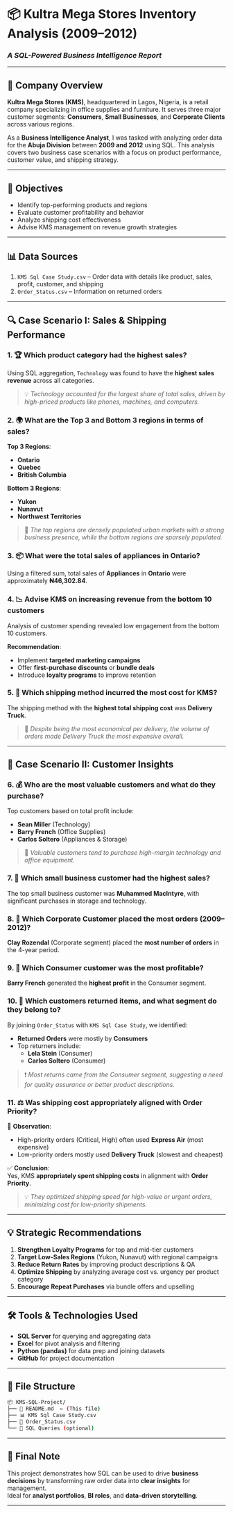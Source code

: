 
# 📦 Kultra Mega Stores Inventory Analysis (2009–2012)

### _A SQL-Powered Business Intelligence Report_

---

## 🏢 Company Overview

**Kultra Mega Stores (KMS)**, headquartered in Lagos, Nigeria, is a retail company specializing in office supplies and furniture. It serves three major customer segments: **Consumers**, **Small Businesses**, and **Corporate Clients** across various regions.

As a **Business Intelligence Analyst**, I was tasked with analyzing order data for the **Abuja Division** between **2009 and 2012** using SQL. This analysis covers two business case scenarios with a focus on product performance, customer value, and shipping strategy.

---

## 🎯 Objectives

- Identify top-performing products and regions
- Evaluate customer profitability and behavior
- Analyze shipping cost effectiveness
- Advise KMS management on revenue growth strategies

---

## 📊 Data Sources

1. `KMS Sql Case Study.csv` – Order data with details like product, sales, profit, customer, and shipping
2. `Order_Status.csv` – Information on returned orders

---

## 🔍 Case Scenario I: Sales & Shipping Performance

### 1. 🏆 **Which product category had the highest sales?**
Using SQL aggregation, `Technology` was found to have the **highest sales revenue** across all categories.

> 💡 _Technology accounted for the largest share of total sales, driven by high-priced products like phones, machines, and computers._

### 2. 🌍 **What are the Top 3 and Bottom 3 regions in terms of sales?**

**Top 3 Regions**:
- **Ontario**
- **Quebec**
- **British Columbia**

**Bottom 3 Regions**:
- **Yukon**
- **Nunavut**
- **Northwest Territories**

> 🔎 _The top regions are densely populated urban markets with a strong business presence, while the bottom regions are sparsely populated._

### 3. 📦 **What were the total sales of appliances in Ontario?**

Using a filtered sum, total sales of **Appliances** in **Ontario** were approximately **₦46,302.84**.

### 4. 📉 **Advise KMS on increasing revenue from the bottom 10 customers**

Analysis of customer spending revealed low engagement from the bottom 10 customers.

**Recommendation**:
- Implement **targeted marketing campaigns**
- Offer **first-purchase discounts** or **bundle deals**
- Introduce **loyalty programs** to improve retention

### 5. 🚚 **Which shipping method incurred the most cost for KMS?**

The shipping method with the **highest total shipping cost** was **Delivery Truck**.

> 📌 _Despite being the most economical per delivery, the volume of orders made Delivery Truck the most expensive overall._

---

## 🧠 Case Scenario II: Customer Insights

### 6. 💰 **Who are the most valuable customers and what do they purchase?**

Top customers based on total profit include:
- **Sean Miller** (Technology)
- **Barry French** (Office Supplies)
- **Carlos Soltero** (Appliances & Storage)

> 🧾 _Valuable customers tend to purchase high-margin technology and office equipment._

### 7. 🏪 **Which small business customer had the highest sales?**

The top small business customer was **Muhammed MacIntyre**, with significant purchases in storage and technology.

### 8. 🏢 **Which Corporate Customer placed the most orders (2009–2012)?**

**Clay Rozendal** (Corporate segment) placed the **most number of orders** in the 4-year period.

### 9. 🧮 **Which Consumer customer was the most profitable?**

**Barry French** generated the **highest profit** in the Consumer segment.

### 10. 🔄 **Which customers returned items, and what segment do they belong to?**

By joining `Order_Status` with `KMS Sql Case Study`, we identified:
- **Returned Orders** were mostly by **Consumers**
- Top returners include:  
  - **Lela Stein** (Consumer)  
  - **Carlos Soltero** (Consumer)

> ❗ _Most returns came from the Consumer segment, suggesting a need for quality assurance or better product descriptions._

### 11. ⚖️ **Was shipping cost appropriately aligned with Order Priority?**

📌 **Observation**:
- High-priority orders (Critical, High) often used **Express Air** (most expensive)
- Low-priority orders mostly used **Delivery Truck** (slowest and cheapest)

✅ **Conclusion**:  
Yes, KMS **appropriately spent shipping costs** in alignment with **Order Priority**.

> 💡 _They optimized shipping speed for high-value or urgent orders, minimizing cost for low-priority shipments._

---

## 💡 Strategic Recommendations

1. **Strengthen Loyalty Programs** for top and mid-tier customers  
2. **Target Low-Sales Regions** (Yukon, Nunavut) with regional campaigns  
3. **Reduce Return Rates** by improving product descriptions & QA  
4. **Optimize Shipping** by analyzing average cost vs. urgency per product category  
5. **Encourage Repeat Purchases** via bundle offers and upselling

---

## 🛠️ Tools & Technologies Used

- **SQL Server** for querying and aggregating data  
- **Excel** for pivot analysis and filtering  
- **Python (pandas)** for data prep and joining datasets  
- **GitHub** for project documentation

---

## 📁 File Structure

```bash
📦 KMS-SQL-Project/
├── 📄 README.md  ← (This file)
├── 📊 KMS Sql Case Study.csv
├── 🔁 Order_Status.csv
└── 📁 SQL Queries (optional)
```

---

## 🙌 Final Note

This project demonstrates how SQL can be used to drive **business decisions** by transforming raw order data into **clear insights** for management.  
Ideal for **analyst portfolios**, **BI roles**, and **data-driven storytelling**.

---
